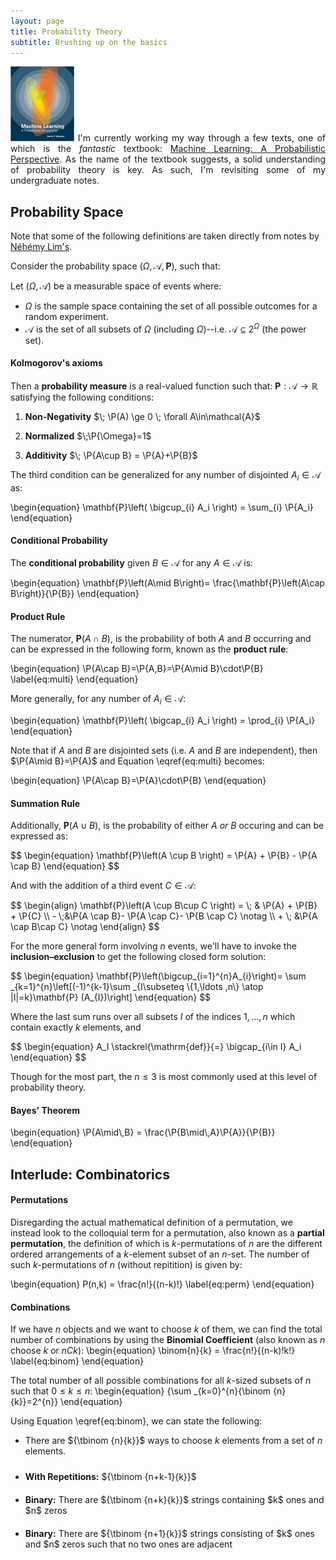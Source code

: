 ```yaml
---
layout: page
title: Probability Theory
subtitle: Brushing up on the basics
---
```


<!-- Check head.html for MathJax stuff -->
$\newcommand{\P}[1]{\mathbf{P}\left(#1\,\right)}$
<!-- $\newcommand{\bayes}[2]{\mathbf{P}\left( #1 \mid #2 \,\right)}$ -->


<div class="clearfix myquote" style="text-align:justify">
<img class="rightimg" src="/img/posts/prob_book_2.jpg" style="    max-height: 120px; width: auto">
I'm currently working my way through a few texts, one of which is the <i>fantastic</i> textbook:
<a href="https://www.amazon.com/Machine-Learning-Probabilistic-Perspective-Computation/dp/0262018020">Machine Learning: A Probabilistic Perspective</a>.  As the name of the textbook suggests, a solid understanding of probability theory is key.  As such, I'm revisiting some of my undergraduate notes.
</div>



## Probability Space
Note that some of the following definitions are taken directly from notes by <a href="https://www.stat.washington.edu/~nehemyl/">Néhémy Lim's</a>.

Consider the probability space $\left(\Omega, \mathcal{A}, \mathbf{P} \right)$, such that:

Let $\left(\Omega, \mathcal{A} \right)$ be a measurable space of events where:

* $\Omega$ is the sample space containing the set of all possible outcomes for a random experiment.
* $\mathcal{A}$ is the set of all subsets of $\Omega$ (including $\Omega$)--i.e. $\mathcal{A}\subseteq 2^{\Omega}$ (the power set).
<!-- **  $\mathcal{A}$ is given by $2^{\lvert\Omega\rvert}$ -->

#### Kolmogorov's axioms
Then a **probability measure** is a real-valued function such that: $\mathbf{P}:\mathcal{A}\to \mathbb{R}$ satisfying the following conditions:

1) **Non-Negativity** $\; \P(A) \ge 0 \; \forall A\in\mathcal{A}$

2) **Normalized** $\;\P{\Omega}=1$

3) **Additivity** $\; \P{A\cup B} = \P{A}+\P{B}$


The third condition can be generalized for any number of disjointed $A_i\in\mathcal{A}$ as:

\begin{equation}
\mathbf{P}\left( \bigcup_{i} A_i \right) = \sum_{i} \P{A_i}
\end{equation}




#### Conditional Probability
The **conditional probability** given $B\in\mathcal{A}$ for any $A\in\mathcal{A}$ is:

\begin{equation}
\mathbf{P}\left(A\mid B\right)=
\frac{\mathbf{P}\left(A\cap B\right)}{\P{B}}
\end{equation}


#### Product Rule
The numerator, $\mathbf{P}\left(A\cap B\right)$, is the probability of both $A$ and $B$ occurring and can be expressed in the following form, known as the **product rule**:

\begin{equation}
\P{A\cap B}=\P{A,B}=\P{A\mid B}\cdot\P{B}
\label{eq:multi}
\end{equation}


More generally, for any number of $A_i \in \mathcal{A}$:

\begin{equation}
\mathbf{P}\left( \bigcap_{i} A_i \right) = \prod_{i} \P{A_i}
\end{equation}

Note that if $A$ and $B$ are disjointed sets (i.e. $A$ and $B$ are independent), then $\P{A\mid B}=\P{A}$ and Equation \eqref{eq:multi} becomes:

\begin{equation}
\P{A\cap B}=\P{A}\cdot\P{B}
\end{equation}


#### Summation Rule
Additionally, $\mathbf{P}\left(A\cup B\right)$, is the probability of either $A$ *or* $B$ occuring and can be expressed as:

<div class="outputTexSize">
$$
\begin{equation}
\mathbf{P}\left(A \cup B \right) =
\P{A} + \P{B} - \P{A \cap B}
\end{equation}
$$
</div>

And with the addition of a third event $C\in\mathcal{A}$:

<div class="outputTexSize">
$$
\begin{align}
\mathbf{P}\left(A \cup B\cup C \right) =
\; & \P{A} + \P{B} + \P{C}  \\
- \;&\P{A \cap B}- \P{A \cap C}- \P{B \cap C} \notag \\
+ \; &\P{A \cap B\cap C} \notag
\end{align}
$$
</div>

For the more general form involving $n$ events, we'll have to invoke the **inclusion–exclusion** to get the following closed form solution:

<div class="outputTexSize">
$$
\begin{equation}
\mathbf{P}\left(\bigcup_{i=1}^{n}A_{i}\right)=
\sum _{k=1}^{n}\left[(-1)^{k-1}\sum _{I\subseteq \{1,\ldots ,n\} \atop |I|=k}\mathbf{P} (A_{I})\right]
\end{equation}
$$
</div>


Where the last sum runs over all subsets $I$ of the indices $1, ..., n$ which contain exactly $k$ elements, and

<div class="outputTexSize">
$$
\begin{equation}
A_I \stackrel{\mathrm{def}}{=} \bigcap_{i\in I} A_i
\end{equation}
$$
</div>

Though for the most part, the $n\le3$ is most commonly used at this level of probability theory.



#### Bayes' Theorem

<div class="outputTexSize">
\begin{equation}
\P{A\mid\,B} = \frac{\P{B\mid\,A}\P{A}}{\P{B}}
\end{equation}
</div>


## Interlude: Combinatorics

#### Permutations
Disregarding the actual mathematical definition of a permutation, we instead look to the colloquial term for a permutation, also known as a **partial permutation**, the definition of which is $k$-permutations of $n$ are the different ordered arrangements of a $k$-element subset of an $n$-set.  The number of such $k$-permutations of $n$ (without repitition) is given by:

\begin{equation}
P(n,k) = \frac{n!}{(n-k)!}
\label{eq:perm}
\end{equation}


#### Combinations
If we have $n$ objects and we want to choose $k$ of them, we can find the total number of combinations by using the **Binomial Coefficient** (also known as $n$ choose $k$ or $nCk$):
\begin{equation}
\binom{n}{k} = \frac{n!}{(n-k)!k!}
\label{eq:binom}
\end{equation}

The total number of all possible combinations for all $k$-sized subsets of $n$ such that $0\le k \le n$:
\begin{equation}
{\sum _{k=0}^{n}{\binom {n}{k}}=2^{n}}
\end{equation}


Using Equation \eqref{eq:binom}, we can state the following:
* There are ${\tbinom {n}{k}}$ ways to choose $k$ elements from a set of $n$ elements.

<ul>
<!-- <pre> -->
    <li style="padding: 10px 0px;"><b>With Repetitions:</b> ${\tbinom {n+k-1}{k}}$</li>
    <li style="padding: 10px 0px;"><b>Binary:</b> There are ${\tbinom {n+k}{k}}$ strings containing $k$ ones and $n$ zeros</li>
    <li style="padding: 10px 0px;"><b>Binary:</b> There are ${\tbinom {n+1}{k}}$ strings consisting of $k$ ones and $n$ zeros such that no two ones are adjacent</li>
<!-- </pre> -->
</ul>
